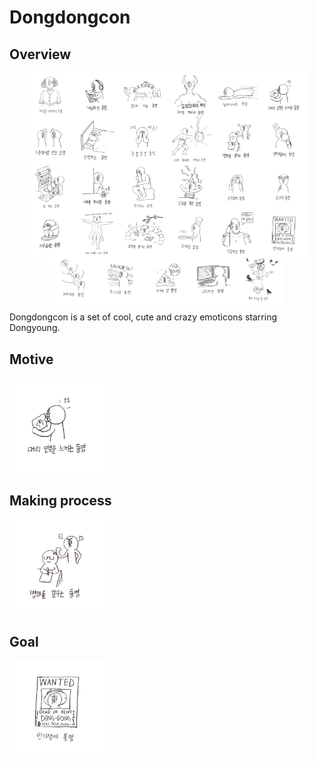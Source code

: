 # Dongdongcon

## Overview

<p align="center">
  <img width="16%" height="16%" style="margin:-5px" src="https://github.com/scintillavoy/dongdongcon/raw/master/%EA%B2%8C%EC%9E%84%EC%9D%84_%EC%8B%9C%EC%9E%91%ED%95%98%EB%8A%94_%EB%8F%99%EC%98%81.png">
  <img width="16%" height="16%" style="margin:-5px" src="https://github.com/scintillavoy/dongdongcon/raw/master/%EA%B2%8C%EC%9E%84%ED%95%98%EB%8A%94_%EB%8F%99%EC%98%81.png">
  <img width="16%" height="16%" style="margin:-5px" src="https://github.com/scintillavoy/dongdongcon/raw/master/%EA%B5%B0%EB%8C%80_%EA%B0%80%EB%8A%94_%EB%8F%99%EC%98%81.png">
  <img width="16%" height="16%" style="margin:-5px" src="https://github.com/scintillavoy/dongdongcon/raw/master/%EA%B7%80%EC%97%AC%EC%9A%B4_%EC%B2%99%ED%95%98%EB%8A%94_%EB%8F%99%EC%98%81.png">
  <img width="16%" height="16%" style="margin:-5px" src="https://github.com/scintillavoy/dongdongcon/raw/master/%EB%82%A0%EC%95%84%EB%8B%A4%EB%8B%88%EB%8A%94_%EB%8F%99%EC%98%81.png">
  <img width="16%" height="16%" style="margin:-5px" src="https://github.com/scintillavoy/dongdongcon/raw/master/%EB%8C%80%EB%A6%AC_%EB%A7%8C%EC%A1%B1%EC%9D%84_%EB%8A%90%EB%81%BC%EB%8A%94_%EB%8F%99%EC%98%81.png">
  <img width="16%" height="16%" style="margin:-5px" src="https://github.com/scintillavoy/dongdongcon/raw/master/%EB%8F%84%ED%94%8C%EA%B0%B1%EC%96%B4%EB%A5%BC_%EB%A7%8C%EB%82%9C_%EB%8F%99%EC%98%81.png">
  <img width="16%" height="16%" style="margin:-5px" src="https://github.com/scintillavoy/dongdongcon/raw/master/%EB%8F%99%EB%A9%B4%ED%95%98%EB%8A%94_%EB%8F%99%EC%98%81.png">
  <img width="16%" height="16%" style="margin:-5px" src="https://github.com/scintillavoy/dongdongcon/raw/master/%EB%AA%BB_%EB%B3%BC_%EA%B1%B8_%EB%B3%B8_%EB%8F%99%EC%98%81.png">
  <img width="16%" height="16%" style="margin:-5px" src="https://github.com/scintillavoy/dongdongcon/raw/master/%EB%AF%B8%EC%B3%90_%EB%82%A0%EB%9B%B0%EB%8A%94_%EB%B2%88%EA%B0%9C%EC%9D%98_%EB%8F%99%EC%98%81.png">
  <img width="16%" height="16%" style="margin:-5px" src="https://github.com/scintillavoy/dongdongcon/raw/master/%EB%B3%91%ED%95%98%EB%A5%BC_%EA%B0%88%EA%B5%AC%EB%8A%94_%EB%8F%99%EC%98%81.png">
  <img width="16%" height="16%" style="margin:-5px" src="https://github.com/scintillavoy/dongdongcon/raw/master/%EB%B6%80%EC%B1%84%EC%A7%88%ED%95%98%EB%8A%94_%EB%8F%99%EC%98%81.png">
  <img width="16%" height="16%" style="margin:-5px" src="https://github.com/scintillavoy/dongdongcon/raw/master/%EB%B6%81_%EC%B9%98%EB%8A%94_%EB%8F%99%EC%98%81.png">
  <img width="16%" height="16%" style="margin:-5px" src="https://github.com/scintillavoy/dongdongcon/raw/master/%EC%83%88%ED%95%B4%EB%A5%BC_%EB%A7%9E%EC%9D%B4%ED%95%9C_%EB%8F%99%EC%98%81.png">
  <img width="16%" height="16%" style="margin:-5px" src="https://github.com/scintillavoy/dongdongcon/raw/master/%EC%83%9D%EA%B0%81%ED%95%98%EB%8A%94_%EB%8F%99%EC%98%81.png">
  <img width="16%" height="16%" style="margin:-5px" src="https://github.com/scintillavoy/dongdongcon/raw/master/%EC%83%9D%EC%9D%BC%EC%9D%84_%EB%A7%9E%EC%9D%80_%EB%8F%99%EC%98%81.png">
  <img width="16%" height="16%" style="margin:-5px" src="https://github.com/scintillavoy/dongdongcon/raw/master/%EC%88%9C%EA%B0%84%ED%8F%AC%EC%B0%A9_%EB%8F%99%EC%98%81.png">
  <img width="16%" height="16%" style="margin:-5px" src="https://github.com/scintillavoy/dongdongcon/raw/master/%EC%8A%B9%EB%A6%AC%EC%9D%98_%EB%8F%99%EC%98%81.png">
  <img width="16%" height="16%" style="margin:-5px" src="https://github.com/scintillavoy/dongdongcon/raw/master/%EC%8B%9C%EB%AC%B4%EB%A3%A9%ED%95%9C_%EB%8F%99%EC%98%81.png">
  <img width="16%" height="16%" style="margin:-5px" src="https://github.com/scintillavoy/dongdongcon/raw/master/%EC%97%AC%EC%9A%B0_%EC%86%8C%EB%A6%AC%EB%A5%BC_%EB%82%B4%EB%8A%94_%EB%8F%99%EC%98%81.png">
  <img width="16%" height="16%" style="margin:-5px" src="https://github.com/scintillavoy/dongdongcon/raw/master/%EC%98%A8%EC%B2%9C%EC%9D%84_%EC%A6%90%EA%B8%B0%EB%8A%94_%EB%8F%99%EC%98%81.png">
  <img width="16%" height="16%" style="margin:-5px" src="https://github.com/scintillavoy/dongdongcon/raw/master/%EC%9A%94%EB%A6%AC%EC%99%95_%EB%8F%99%EC%98%81.png">
  <img width="16%" height="16%" style="margin:-5px" src="https://github.com/scintillavoy/dongdongcon/raw/master/%EC%9D%B8%EA%B3%B5%EC%A0%81%EC%9D%B8_%EB%8F%99%EC%98%81.png">
  <img width="16%" height="16%" style="margin:-5px" src="https://github.com/scintillavoy/dongdongcon/raw/master/%EC%9D%B8%EA%B8%B0%EC%9F%81%EC%9D%B4_%EB%8F%99%EC%98%81.png">
  <img width="16%" height="16%" style="margin:-5px" src="https://github.com/scintillavoy/dongdongcon/raw/master/%EC%9E%AC%EA%B7%80%EC%A0%81%EC%9D%B8_%EB%8F%99%EC%98%81.png">
  <img width="16%" height="16%" style="margin:-5px" src="https://github.com/scintillavoy/dongdongcon/raw/master/%EC%B4%88%EA%B3%A0%EA%B5%90%EA%B8%89_%EB%8F%99%EC%98%81.png">
  <img width="16%" height="16%" style="margin:-5px" src="https://github.com/scintillavoy/dongdongcon/raw/master/%EC%B9%B4%EB%A0%88_%EB%A7%9B_%EB%98%A5%EC%98%81.png">
  <img width="16%" height="16%" style="margin:-5px" src="https://github.com/scintillavoy/dongdongcon/raw/master/%EC%BD%94%EB%94%A9%ED%95%98%EB%8A%94_%EB%8F%99%EC%98%81.png">
  <img width="16%" height="16%" style="margin:-5px" src="https://github.com/scintillavoy/dongdongcon/raw/master/%ED%98%B8%EB%B0%95_%EB%A8%B8%EB%A6%AC%EB%A5%BC_%ED%95%9C_%EB%8F%99%EC%98%81.png">
</p>

Dongdongcon is a set of cool, cute and crazy emoticons starring Dongyoung.

## Motive

<img width="30%" height="30%" src="https://github.com/scintillavoy/dongdongcon/raw/master/%EB%8C%80%EB%A6%AC_%EB%A7%8C%EC%A1%B1%EC%9D%84_%EB%8A%90%EB%81%BC%EB%8A%94_%EB%8F%99%EC%98%81.png">

## Making process

<img width="30%" height="30%" src="https://github.com/scintillavoy/dongdongcon/raw/master/%EB%B3%91%ED%95%98%EB%A5%BC_%EA%B0%88%EA%B5%AC%EB%8A%94_%EB%8F%99%EC%98%81.png">

## Goal

<img width="30%" height="30%" src="https://github.com/scintillavoy/dongdongcon/raw/master/%EC%9D%B8%EA%B8%B0%EC%9F%81%EC%9D%B4_%EB%8F%99%EC%98%81.png">
